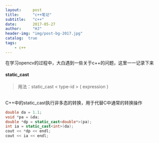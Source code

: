 ```yaml
---
layout:     post
title:      "c++笔记"
subtitle:   "c++"
date:       2017-05-27
author:     "HJ"
header-img: "img/post-bg-2017.jpg"
catalog:  true
tags:
    - c++
---
```


在学习opencv的过程中，大白遇到一些关于c++的问题，这里一一记录下来

#### static_cast

>用法：static_cast < type-id > ( expression )
<br>
C++中的static_cast执行非多态的转换，用于代替C中通常的转换操作

```c++
double da = 1.1;
void *pa = &da;
double *dp = static_cast<double*>(pa);
int ia = static_cast<int>(da);
cout << *dp << endl;
cout << ia << endl;
```
